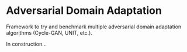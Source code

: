 # Adversarial Domain Adaptation

Framework to try and benchmark multiple adversarial domain adaptation algorithms (Cycle-GAN, UNIT, etc.).

In construction...
